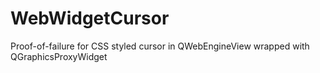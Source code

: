 # WebWidgetCursor
Proof-of-failure for CSS styled cursor in QWebEngineView wrapped with QGraphicsProxyWidget
